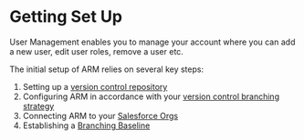 # Getting Set Up

User Management enables you to manage your account where you can add a new user, edit user roles, remove a user etc.

The initial setup of ARM relies on several key steps:

1. Setting up a [version control repository](../getting-started/registration/version-control-repository/)
2. Configuring ARM in accordance with your [version control branching strategy](../getting-started/registration/version-control-branch/)
3. Connecting ARM to your [Salesforce Orgs](../getting-started/registration/salesforce-org/)
4. Establishing a [Branching Baseline](branching-baseline.md)
